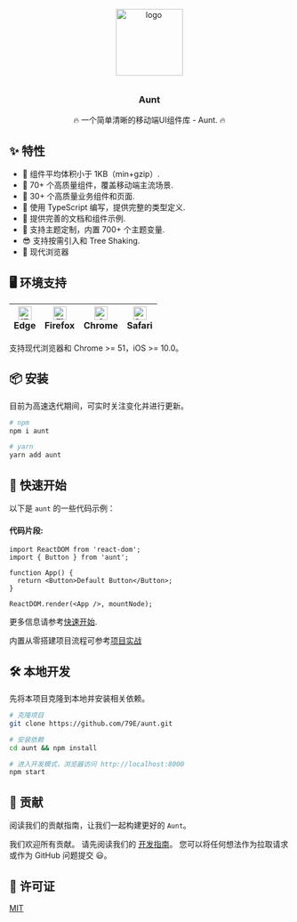 <p align="center">
    <img alt="logo" width="120px" height="120px" src="https://vkceyugu.cdn.bspapp.com/VKCEYUGU-ad8d1200-2a6b-490b-8915-4f015cc6cc87/3c637506-9024-4153-baa7-fa7b66c87f67.svg" width="200" style="margin-bottom: 10px;">
</p>
<h3 align="center">  Aunt</h3>

<p align="center">🔥 一个简单清晰的移动端UI组件库 - Aunt. 🔥</p>

## ✨ 特性

- 🚀 组件平均体积小于 1KB（min+gzip）.
- 💎 70+ 个高质量组件，覆盖移动端主流场景.
- 🛞 30+ 个高质量业务组件和页面.
- 💪 使用 TypeScript 编写，提供完整的类型定义.
- 📝 提供完善的文档和组件示例.
- 🎨 支持主题定制，内置 700+ 个主题变量.
- 😎 支持按需引入和 Tree Shaking.
- 🌵 现代浏览器

## 🖥 环境支持

| [<img src="https://raw.githubusercontent.com/alrra/browser-logos/master/src/edge/edge_48x48.png" alt="IE / Edge" width="24px" height="24px" />](http://godban.github.io/browsers-support-badges/)<br> Edge | [<img src="https://raw.githubusercontent.com/alrra/browser-logos/master/src/firefox/firefox_48x48.png" alt="Firefox" width="24px" height="24px" />](http://godban.github.io/browsers-support-badges/)<br>Firefox | [<img src="https://raw.githubusercontent.com/alrra/browser-logos/master/src/chrome/chrome_48x48.png" alt="Chrome" width="24px" height="24px" />](http://godban.github.io/browsers-support-badges/)<br>Chrome | [<img src="https://raw.githubusercontent.com/alrra/browser-logos/a94987f29719142668cdf960b3f624ce1a3c6aa8/src/safari-ios/safari-ios.svg" alt="Safari for iOS" width="24px" height="24px" />](http://godban.github.io/browsers-support-badges/) <br> Safari |
| ---------------------------------------------------------------------------------------------------------------------------------------------------------------------------------------------------------- | ---------------------------------------------------------------------------------------------------------------------------------------------------------------------------------------------------------------- | ------------------------------------------------------------------------------------------------------------------------------------------------------------------------------------------------------------ | ---------------------------------------------------------------------------------------------------------------------------------------------------------------------------------------------------------------------------------------------------------- |

支持现代浏览器和 Chrome >= 51，iOS >= 10.0。

## 📦 安装

目前为高速迭代期间，可实时关注变化并进行更新。

```bash
# npm
npm i aunt

# yarn
yarn add aunt
```

## 🚀 快速开始

以下是 `aunt` 的一些代码示例：

#### 代码片段:

```tsx
import ReactDOM from 'react-dom';
import { Button } from 'aunt';

function App() {
  return <Button>Default Button</Button>;
}

ReactDOM.render(<App />, mountNode);
```

更多信息请参考[快速开始](https://aunt.design/guide/quick-start).

内置从零搭建项目流程可参考[项目实战](https://aunt.design/guide/projects)

## 🛠 本地开发

先将本项目克隆到本地并安装相关依赖。

```bash
# 克隆项目
git clone https://github.com/79E/aunt.git

# 安装依赖
cd aunt && npm install

# 进入开发模式，浏览器访问 http://localhost:8000
npm start
```

## 🤝 贡献

阅读我们的贡献指南，让我们一起构建更好的 `Aunt`。

我们欢迎所有贡献。 请先阅读我们的 [开发指南](https://aunt.design/guide/contribution)。 您可以将任何想法作为拉取请求或作为 GitHub 问题提交 😃。

## 📜 许可证

[MIT](https://github.com/79E/aunt/blob/master/LICENSE)
